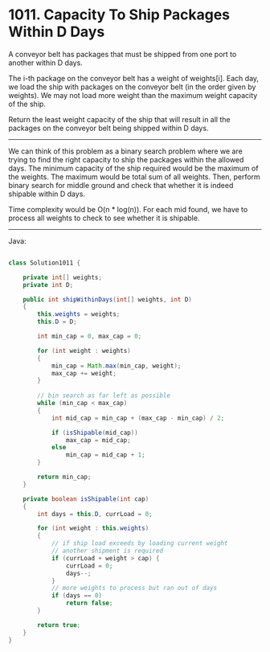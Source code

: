 # 1011. Capacity To Ship Packages Within D Days

A conveyor belt has packages that must be shipped from one port to another
within D days.

The i-th package on the conveyor belt has a weight of weights[i].  Each day, we
load the ship with packages on the conveyor belt (in the order given by
weights). We may not load more weight than the maximum weight capacity of the
ship.

Return the least weight capacity of the ship that will result in all the
packages on the conveyor belt being shipped within D days.

---

We can think of this problem as a binary search problem where we are trying to
find the right capacity to ship the packages within the allowed days. The
minimum capacity of the ship required would be the maximum of the weights. The
maximum would be total sum of all weights. Then, perform binary search for
middle ground and check that whether it is indeed shipable within D days.

Time complexity would be O(n * log(n)). For each mid found, we have to process
all weights to check to see whether it is shipable.

---

Java:

```java

class Solution1011 {

    private int[] weights;
    private int D;

    public int shipWithinDays(int[] weights, int D)
    {
        this.weights = weights;
        this.D = D;

        int min_cap = 0, max_cap = 0;

        for (int weight : weights)
        {
            min_cap = Math.max(min_cap, weight);
            max_cap += weight;
        }
        
        // bin search as far left as possible
        while (min_cap < max_cap)
        {
            int mid_cap = min_cap + (max_cap - min_cap) / 2;

            if (isShipable(mid_cap))
                max_cap = mid_cap;
            else
                min_cap = mid_cap + 1;
        }

        return min_cap;
    }

    private boolean isShipable(int cap)
    {
        int days = this.D, currLoad = 0;

        for (int weight : this.weights)
        {
            // if ship load exceeds by loading current weight
            // another shipment is required
            if (currLoad + weight > cap) {
                currLoad = 0;
                days--;
            }
            // more weights to process but ran out of days
            if (days == 0)
                return false;
        }

        return true;
    }
}

```
